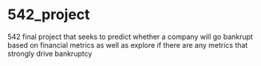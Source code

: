 # 542_project
542 final project that seeks to predict whether a company will go bankrupt based on financial metrics as well as explore if there are any metrics that strongly drive bankruptcy
